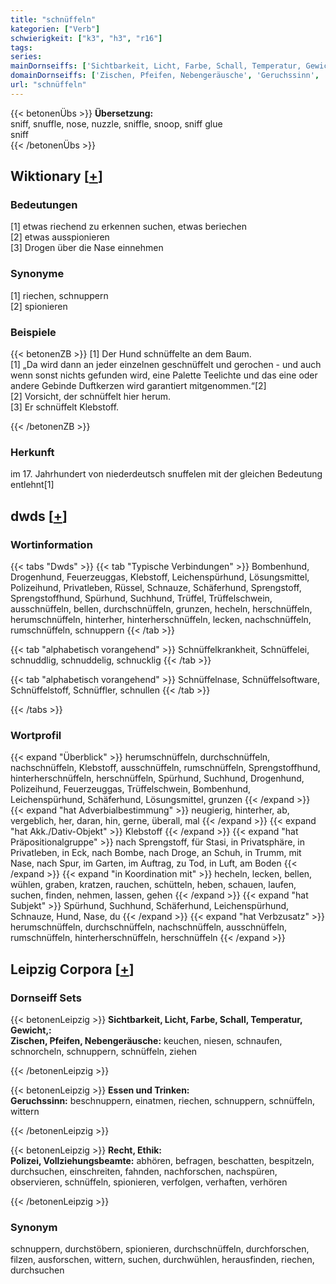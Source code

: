 ```yaml
---
title: "schnüffeln"
kategorien: ["Verb"]
schwierigkeit: ["k3", "h3", "r16"]
tags:
series:
mainDornseiffs: ['Sichtbarkeit, Licht, Farbe, Schall, Temperatur, Gewicht,', 'Essen und Trinken', 'Recht, Ethik']
domainDornseiffs: ['Zischen, Pfeifen, Nebengeräusche', 'Geruchssinn', 'Polizei, Vollziehungsbeamte']
url: "schnüffeln"
---
```


{{< betonenÜbs >}}
**Übersetzung:**  
sniff, snuffle, nose, nuzzle, sniffle, snoop, sniff glue  
sniff  
{{< /betonenÜbs >}}

## Wiktionary [[+](https://de.wiktionary.org/wiki/schnüffeln)]

### Bedeutungen
[1] etwas riechend zu erkennen suchen, etwas beriechen  
[2] etwas ausspionieren  
[3] Drogen über die Nase einnehmen  

### Synonyme
[1] riechen, schnuppern  
[2] spionieren  

### Beispiele
{{< betonenZB >}}
[1] Der Hund schnüffelte an dem Baum.  
[1] „Da wird dann an jeder einzelnen geschnüffelt und gerochen - und auch wenn sonst nichts gefunden wird, eine Palette Teelichte und das eine oder andere Gebinde Duftkerzen wird garantiert mitgenommen.“[2]  
[2] Vorsicht, der schnüffelt hier herum.  
[3] Er schnüffelt Klebstoff.  

{{< /betonenZB >}}
### Herkunft
im 17. Jahrhundert von niederdeutsch snuffelen mit der gleichen Bedeutung entlehnt[1]  



## dwds [[+](https://www.dwds.de/wb/schnüffeln)]

### Wortinformation
{{< tabs "Dwds" >}}
{{< tab "Typische Verbindungen" >}}
Bombenhund, Drogenhund, Feuerzeuggas, Klebstoff, Leichenspürhund, Lösungsmittel, Polizeihund, Privatleben, Rüssel, Schnauze, Schäferhund, Sprengstoff, Sprengstoffhund, Spürhund, Suchhund, Trüffel, Trüffelschwein, ausschnüffeln, bellen, durchschnüffeln, grunzen, hecheln, herschnüffeln, herumschnüffeln, hinterher, hinterherschnüffeln, lecken, nachschnüffeln, rumschnüffeln, schnuppern
{{< /tab >}}

{{< tab "alphabetisch vorangehend" >}}
Schnüffelkrankheit, Schnüffelei, schnuddlig, schnuddelig, schnucklig
{{< /tab >}}

{{< tab "alphabetisch vorangehend" >}}
Schnüffelnase, Schnüffelsoftware, Schnüffelstoff, Schnüffler, schnullen
{{< /tab >}}

{{< /tabs >}}

### Wortprofil
{{< expand "Überblick" >}} herumschnüffeln, durchschnüffeln, nachschnüffeln, Klebstoff, ausschnüffeln, rumschnüffeln, Sprengstoffhund, hinterherschnüffeln, herschnüffeln, Spürhund, Suchhund, Drogenhund, Polizeihund, Feuerzeuggas, Trüffelschwein, Bombenhund, Leichenspürhund, Schäferhund, Lösungsmittel, grunzen {{< /expand >}}
{{< expand "hat Adverbialbestimmung" >}} neugierig, hinterher, ab, vergeblich, her, daran, hin, gerne, überall, mal {{< /expand >}}
{{< expand "hat Akk./Dativ-Objekt" >}} Klebstoff {{< /expand >}}
{{< expand "hat Präpositionalgruppe" >}} nach Sprengstoff, für Stasi, in Privatsphäre, in Privatleben, in Eck, nach Bombe, nach Droge, an Schuh, in Trumm, mit Nase, nach Spur, im Garten, im Auftrag, zu Tod, in Luft, am Boden {{< /expand >}}
{{< expand "in Koordination mit" >}} hecheln, lecken, bellen, wühlen, graben, kratzen, rauchen, schütteln, heben, schauen, laufen, suchen, finden, nehmen, lassen, gehen {{< /expand >}}
{{< expand "hat Subjekt" >}} Spürhund, Suchhund, Schäferhund, Leichenspürhund, Schnauze, Hund, Nase, du {{< /expand >}}
{{< expand "hat Verbzusatz" >}} herumschnüffeln, durchschnüffeln, nachschnüffeln, ausschnüffeln, rumschnüffeln, hinterherschnüffeln, herschnüffeln {{< /expand >}}

## Leipzig Corpora [[+](https://corpora.uni-leipzig.de/en/res?word=schnüffeln&corpusId=deu_newscrawl-public_2018)]

### Dornseiff Sets
{{< betonenLeipzig >}}
**Sichtbarkeit, Licht, Farbe, Schall, Temperatur, Gewicht,:**  
**Zischen, Pfeifen, Nebengeräusche:** keuchen, niesen, schnaufen, schnorcheln, schnuppern, schnüffeln, ziehen  

{{< /betonenLeipzig >}}


{{< betonenLeipzig >}}
**Essen und Trinken:**  
**Geruchssinn:** beschnuppern, einatmen, riechen, schnuppern, schnüffeln, wittern  

{{< /betonenLeipzig >}}


{{< betonenLeipzig >}}
**Recht, Ethik:**  
**Polizei, Vollziehungsbeamte:** abhören, befragen, beschatten, bespitzeln, durchsuchen, einschreiten, fahnden, nachforschen, nachspüren, observieren, schnüffeln, spionieren, verfolgen, verhaften, verhören  

{{< /betonenLeipzig >}}

### Synonym
schnuppern, durchstöbern, spionieren, durchschnüffeln, durchforschen, filzen, ausforschen, wittern, suchen, durchwühlen, herausfinden, riechen, durchsuchen

